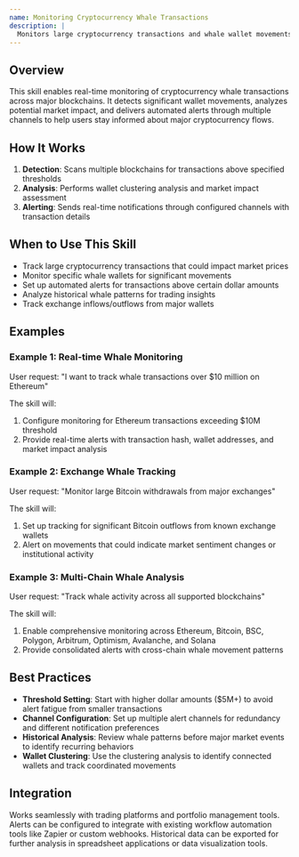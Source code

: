 ```yaml
---
name: Monitoring Cryptocurrency Whale Transactions
description: |
  Monitors large cryptocurrency transactions and whale wallet movements in real-time across multiple blockchains including Ethereum, Bitcoin, Binance Smart Chain, and Solana. Activates when users mention "whale tracking", "large crypto transactions", "whale alerts", "monitor whales", "whale activity", "big crypto moves", "whale movements", or "crypto whale analysis". Provides automated alerts through Slack, Discord, Telegram, and email with market impact assessments.
---
```


## Overview
This skill enables real-time monitoring of cryptocurrency whale transactions across major blockchains. It detects significant wallet movements, analyzes potential market impact, and delivers automated alerts through multiple channels to help users stay informed about major cryptocurrency flows.

## How It Works
1. **Detection**: Scans multiple blockchains for transactions above specified thresholds
2. **Analysis**: Performs wallet clustering analysis and market impact assessment
3. **Alerting**: Sends real-time notifications through configured channels with transaction details

## When to Use This Skill
- Track large cryptocurrency transactions that could impact market prices
- Monitor specific whale wallets for significant movements
- Set up automated alerts for transactions above certain dollar amounts
- Analyze historical whale patterns for trading insights
- Track exchange inflows/outflows from major wallets

## Examples

### Example 1: Real-time Whale Monitoring
User request: "I want to track whale transactions over $10 million on Ethereum"

The skill will:
1. Configure monitoring for Ethereum transactions exceeding $10M threshold
2. Provide real-time alerts with transaction hash, wallet addresses, and market impact analysis

### Example 2: Exchange Whale Tracking
User request: "Monitor large Bitcoin withdrawals from major exchanges"

The skill will:
1. Set up tracking for significant Bitcoin outflows from known exchange wallets
2. Alert on movements that could indicate market sentiment changes or institutional activity

### Example 3: Multi-Chain Whale Analysis
User request: "Track whale activity across all supported blockchains"

The skill will:
1. Enable comprehensive monitoring across Ethereum, Bitcoin, BSC, Polygon, Arbitrum, Optimism, Avalanche, and Solana
2. Provide consolidated alerts with cross-chain whale movement patterns

## Best Practices
- **Threshold Setting**: Start with higher dollar amounts ($5M+) to avoid alert fatigue from smaller transactions
- **Channel Configuration**: Set up multiple alert channels for redundancy and different notification preferences
- **Historical Analysis**: Review whale patterns before major market events to identify recurring behaviors
- **Wallet Clustering**: Use the clustering analysis to identify connected wallets and track coordinated movements

## Integration
Works seamlessly with trading platforms and portfolio management tools. Alerts can be configured to integrate with existing workflow automation tools like Zapier or custom webhooks. Historical data can be exported for further analysis in spreadsheet applications or data visualization tools.